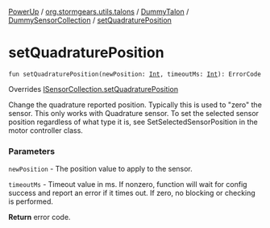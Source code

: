 [PowerUp](../../../index.md) / [org.stormgears.utils.talons](../../index.md) / [DummyTalon](../index.md) / [DummySensorCollection](index.md) / [setQuadraturePosition](./set-quadrature-position.md)

# setQuadraturePosition

`fun setQuadraturePosition(newPosition: `[`Int`](https://kotlinlang.org/api/latest/jvm/stdlib/kotlin/-int/index.html)`, timeoutMs: `[`Int`](https://kotlinlang.org/api/latest/jvm/stdlib/kotlin/-int/index.html)`): ErrorCode`

Overrides [ISensorCollection.setQuadraturePosition](../../-i-sensor-collection/set-quadrature-position.md)

Change the quadrature reported position.  Typically this is used to "zero" the
sensor. This only works with Quadrature sensor.  To set the selected sensor position
regardless of what type it is, see SetSelectedSensorPosition in the motor controller class.

### Parameters

`newPosition` - The position value to apply to the sensor.

`timeoutMs` - Timeout value in ms. If nonzero, function will wait for
config success and report an error if it times out.
If zero, no blocking or checking is performed.

**Return**
error code.

